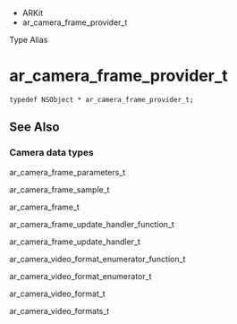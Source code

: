 

- ARKit
-  ar_camera_frame_provider_t 

Type Alias

# ar_camera_frame_provider_t

``` source
typedef NSObject * ar_camera_frame_provider_t;
```

## See Also

### Camera data types

ar_camera_frame_parameters_t

ar_camera_frame_sample_t

ar_camera_frame_t

ar_camera_frame_update_handler_function_t

ar_camera_frame_update_handler_t

ar_camera_video_format_enumerator_function_t

ar_camera_video_format_enumerator_t

ar_camera_video_format_t

ar_camera_video_formats_t

